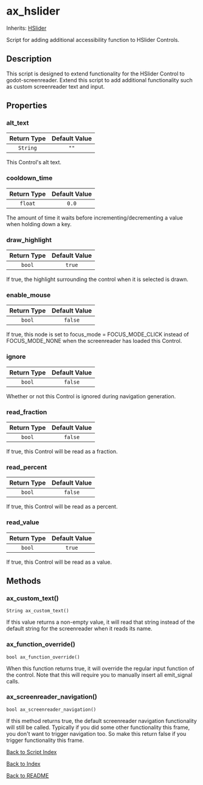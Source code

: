 # ax_hslider
Inherits: [HSlider](https://docs.godotengine.org/en/stable/classes/class_hslider.html)

Script for adding additional accessibility function to HSlider Controls.

## Description

This script is designed to extend functionality for the HSlider Control to godot-screenreader. Extend this script to add additional functionality such as custom screenreader text and input.

## Properties

### alt_text

| Return Type | Default Value |
|:-------------:|:-------------:|
| ``String`` | ``""``

This Control's alt text.

### cooldown_time 

| Return Type | Default Value |
|:-------------:|:-------------:|
| ``float`` | ``0.0``

The amount of time it waits before incrementing/decrementing a value when holding down a key.

### draw_highlight

| Return Type | Default Value |
|:-------------:|:-------------:|
| ``bool`` | ``true``

If true, the highlight surrounding the control when it is selected is drawn.

### enable_mouse

| Return Type | Default Value |
|:-------------:|:-------------:|
| ``bool`` | ``false``

If true, this node is set to focus_mode = FOCUS_MODE_CLICK instead of FOCUS_MODE_NONE when the screenreader has loaded this Control.

### ignore

| Return Type | Default Value |
|:-------------:|:-------------:|
| ``bool`` | ``false``

Whether or not this Control is ignored during navigation generation.


### read_fraction

| Return Type | Default Value |
|:-------------:|:-------------:|
| ``bool`` | ``false``

If true, this Control will be read as a fraction.

### read_percent

| Return Type | Default Value |
|:-------------:|:-------------:|
| ``bool`` | ``false``

If true, this Control will be read as a percent.

### read_value

| Return Type | Default Value |
|:-------------:|:-------------:|
| ``bool`` | ``true``

If true, this Control will be read as a value.

## Methods

### ax_custom_text()
``String ax_custom_text()``

If this value returns a non-empty value, it will read that string instead of the default string for the screenreader when it reads its name.

### ax_function_override()
``bool ax_function_override()``

When this function returns true, it will override the regular input function of the control. Note that this will require you to manually insert all emit_signal calls.

### ax_screenreader_navigation()
``bool ax_screenreader_navigation()``

If this method returns true, the default screenreader navigation functionality will still be called. Typically if you did some other functionality this frame, you don't want to trigger navigation too. So make this return false if you trigger functionality this frame.

[Back to Script Index](../scripts_info.md)

[Back to Index](../index.md)

[Back to README](../../../README.md)
